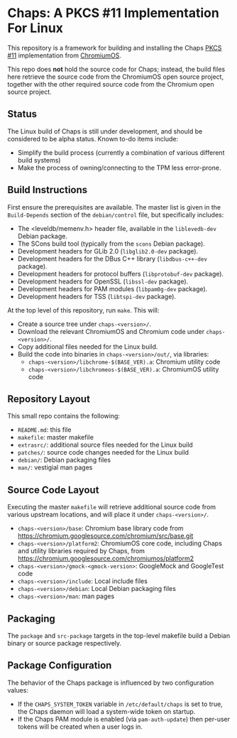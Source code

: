 Chaps: A PKCS #11 Implementation For Linux
==========================================

This repository is a framework for building and installing the Chaps
[PKCS #11](http://www.emc.com/emc-plus/rsa-labs/standards-initiatives/pkcs-11-cryptographic-token-interface-standard.htm)
implementation from
[ChromiumOS](http://www.chromium.org/developers/design-documents/chaps-technical-design).

This repo does **not** hold the source code for Chaps; instead, the build files here retrieve the
source code from the ChromiumOS open source project, together with the other required
source code from the Chromium open source project.


Status
------

The Linux build of Chaps is still under development, and should be considered to be alpha status.
Known to-do items include:

 - Simplify the build process (currently a combination of various different build systems)
 - Make the process of owning/connecting to the TPM less error-prone.


Build Instructions
------------------

First ensure the prerequisites are available.  The master list is given in the `Build-Depends` section of the
`debian/control` file, but specifically includes:

 - The <leveldb/memenv.h> header file, available in the `liblevedb-dev` Debian package.
 - The SCons build tool (typically from the `scons` Debian package).
 - Development headers for GLib 2.0 (`libglib2.0-dev` package).
 - Development headers for the DBus C++ library (`libdbus-c++-dev` package).
 - Development headers for protocol buffers (`libprotobuf-dev` package).
 - Development headers for OpenSSL (`libssl-dev` package).
 - Development headers for PAM modules (`libpam0g-dev` package).
 - Development headers for TSS (`libtspi-dev` package).

At the top level of this repository, run `make`.  This will:

 - Create a source tree under `chaps-<version>/`.
 - Download the relevant ChromiumOS and Chromium code under `chaps-<version>/`.
 - Copy additional files needed for the Linux build.
 - Build the code into binaries in `chaps-<version>/out/`, via libraries:
     - `chaps-<version>/libchrome-$(BASE_VER).a`: Chromium utility code
     - `chaps-<version>/libchromeos-$(BASE_VER).a`: ChromiumOS utility code


Repository Layout
-----------------

This small repo contains the following:

 - `README.md`: this file
 - `makefile`: master makefile
 - `extrasrc/`: additional source files needed for the Linux build
 - `patches/`: source code changes needed for the Linux build
 - `debian/`: Debian packaging files
 - `man/`: vestigial man pages


Source Code Layout
------------------

Executing the master `makefile` will retrieve additional source code from various upstream locations, and will place it
under `chaps-<version>/`.

 - `chaps-<version>/base`: Chromium base library code from https://chromium.googlesource.com/chromium/src/base.git
 - `chaps-<version>/platform2`: ChromiumOS core code, including Chaps and utility libraries required by Chaps, from
   https://chromium.googlesource.com/chromiumos/platform2
 - `chaps-<version>/gmock-<gmock-version>`: GoogleMock and GoogleTest code
 - `chaps-<version>/include`: Local include files
 - `chaps-<version>/debian`: Local Debian packaging files
 - `chaps-<version>/man`: man pages


Packaging
---------

The `package` and `src-package` targets in the top-level makefile build a Debian
binary or source package respectively.


Package Configuration
---------------------

The behavior of the Chaps package is influenced by two configuration values:

 - If the `CHAPS_SYSTEM_TOKEN` variable in `/etc/default/chaps` is set to true, the
   Chaps daemon will load a system-wide token on startup.
 - If the Chaps PAM module is enabled (via `pam-auth-update`) then per-user tokens will be
   created when a user logs in.
